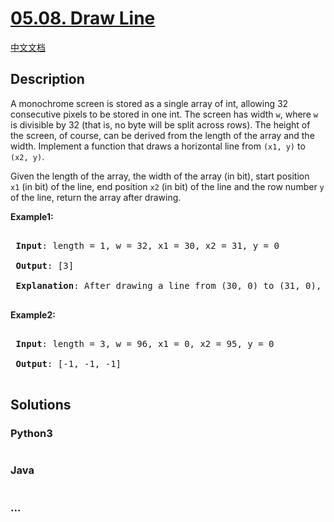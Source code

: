 # [05.08. Draw Line](https://leetcode.cn/problems/draw-line-lcci)

[中文文档](/lcci/05.08.Draw%20Line/README.md)

## Description

<p>A monochrome screen is stored as a single array of int, allowing 32 consecutive pixels to be stored in one int. The screen has width <code>w</code>, where <code>w</code> is divisible by 32&nbsp;(that is, no byte will be split across rows). The height of the screen, of course, can be derived from the length of the array and the width. Implement a function that draws a horizontal line from <code>(x1, y)</code> to <code>(x2, y)</code>.</p>

<p>Given the length of the array, the width of the array (in bit), start position <code>x1</code>&nbsp;(in bit) of the line, end position <code>x2</code> (in bit) of the line and the row number&nbsp;<code>y</code> of the line, return the array after drawing.</p>

<p><strong>Example1:</strong></p>

<pre>

<strong> Input</strong>: length = 1, w = 32, x1 = 30, x2 = 31, y = 0

<strong> Output</strong>: [3]

<strong> Explanation</strong>: After drawing a line from (30, 0) to (31, 0), the screen becomes [0b000000000000000000000000000000011].

</pre>

<p><strong>Example2:</strong></p>

<pre>

<strong> Input</strong>: length = 3, w = 96, x1 = 0, x2 = 95, y = 0

<strong> Output</strong>: [-1, -1, -1]

</pre>

## Solutions

<!-- tabs:start -->

### **Python3**

```python

```

### **Java**

```java

```

### **...**

```

```

<!-- tabs:end -->
